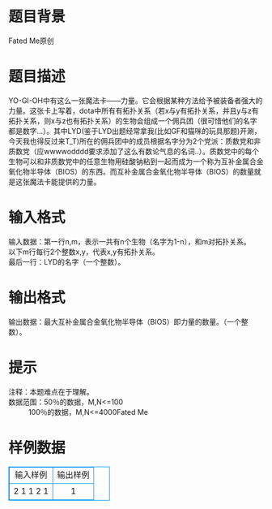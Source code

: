 # 

 
 # 题目背景 
Fated&nbsp;Me原创 

 
 # 题目描述 
YO-GI-OH中有这么一张魔法卡——力量。它会根据某种方法给予被装备者强大的力量。这张卡上写着，dota中所有有拓扑关系（若x与y有拓扑关系，并且y与z有拓扑关系，则x与z也有拓扑关系）的生物会组成一个佣兵团（很可惜他们的名字都是数字…）。其中LYD(鉴于LYD出题经常拿我(比如GF和猫咪的玩具那题)开涮，今天我也得反过来T_T)所在的佣兵团中的成员根据名字分为2个党派：质数党和非质数党（应wwwwodddd要求添加了这么有数论气息的名词..）。质数党中的每个生物可以和非质数党中的任意生物用硅酸钠粘到一起而成为一个称为互补金属合金氧化物半导体（BIOS）的东西。而互补金属合金氧化物半导体（BIOS）的数量就是这张魔法卡能提供的力量。 

 
 # 输入格式 
输入数据：第一行n,m，表示一共有n个生物（名字为1-n），和m对拓扑关系。<BR>以下m行每行2个整数x,y，代表x,y有拓扑关系。<BR>最后一行：LYD的名字（一个整数）。 

 
 # 输出格式 
输出数据：最大互补金属合金氧化物半导体（BIOS）即力量的数量。（一个整数）。 

 
 # 提示 
注释：本题难点在于理解。<BR>数据范围：50％的数据，M,N&lt;=100<BR>&nbsp;&nbsp;&nbsp;&nbsp;&nbsp;&nbsp;&nbsp;&nbsp;&nbsp;&nbsp;100％的数据，M,N&lt;=4000Fated&nbsp;Me 
# 样例数据
<style>
        table,table tr th, table tr td { border:1px solid #0094ff; }
        table { width: 200px; min-height: 25px; line-height: 25px; text-align: center; border-collapse: collapse;}   
    </style>
<table>
	<tr>
		<td>输入样例</td>
		<td>输出样例</td>
	</tr>
<tr><td>2 1
1 2
1
</td><td>1</td></tr></table>
